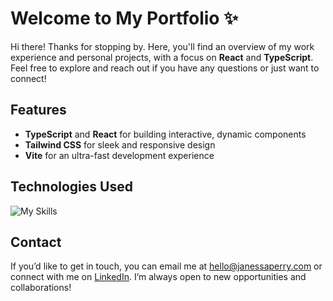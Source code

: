 # **Welcome to My Portfolio ✨**

Hi there! Thanks for stopping by. Here, you'll find an overview of my work experience and personal projects, with a focus on **React** and **TypeScript**. Feel free to explore and reach out if you have any questions or just want to connect!

## **Features**

- **TypeScript** and **React** for building interactive, dynamic components
- **Tailwind CSS** for sleek and responsive design
- **Vite** for an ultra-fast development experience

## **Technologies Used**

![My Skills](https://skillicons.dev/icons?i=ts,react,tailwind,vite)

## **Contact**

If you’d like to get in touch, you can email me at [hello@janessaperry.com](mailto:hello@janessaperry.com) or connect with me on [LinkedIn](https://linkedin.com/in/janessa-perry/). I’m always open to new opportunities and collaborations!
